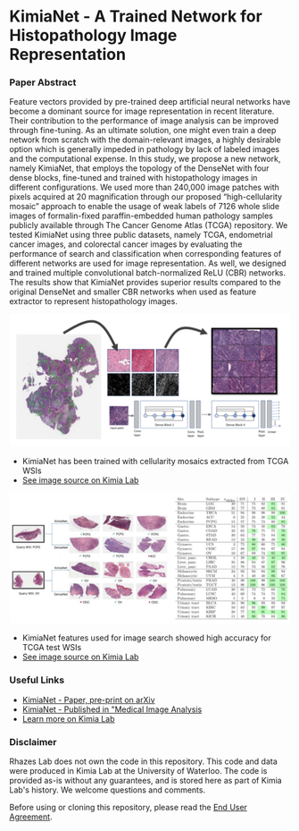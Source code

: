# KimiaNet - A Trained Network for Histopathology Image Representation 
### Paper Abstract
Feature vectors provided by pre-trained deep artificial neural networks have become a dominant source for image representation in recent literature. Their contribution to the performance of image analysis can be improved through fine-tuning. As an ultimate solution, one might even train a deep network from scratch with the domain-relevant images, a highly desirable option which is generally impeded in pathology by lack of labeled images and the computational expense. In this study, we propose a new network, namely KimiaNet, that employs the topology of the DenseNet with four dense blocks, fine-tuned and trained with histopathology images in different configurations. We used more than 240,000 image patches with 
 pixels acquired at 20
 magnification through our proposed “high-cellularity mosaic” approach to enable the usage of weak labels of 7126 whole slide images of formalin-fixed paraffin-embedded human pathology samples publicly available through The Cancer Genome Atlas (TCGA) repository. We tested KimiaNet using three public datasets, namely TCGA, endometrial cancer images, and colorectal cancer images by evaluating the performance of search and classification when corresponding features of different networks are used for image representation. As well, we designed and trained multiple convolutional batch-normalized ReLU (CBR) networks. The results show that KimiaNet provides superior results compared to the original DenseNet and smaller CBR networks when used as feature extractor to represent histopathology images.

 ![KimiaNet has been trained with cellularity mosaics extracted from TCGA WSIs](image.png)
 - KimiaNet has been trained with cellularity mosaics extracted from TCGA WSIs
 - [See image source on Kimia Lab](https://kimialab.uwaterloo.ca/kimia/index.php/data-and-code-2/kimia-net/)

 ![KimiaNet features used for image search showed high accuracy for TCGA test WSIs](image-1.png)
 - KimiaNet features used for image search showed high accuracy for TCGA test WSIs
 - [See image source on Kimia Lab](https://kimialab.uwaterloo.ca/kimia/index.php/data-and-code-2/kimia-net/)
 
### Useful Links
- [KimiaNet - Paper, pre-print on arXiv](https://arxiv.org/abs/2101.07903)
- [KimiaNet - Published in "Medical Image Analysis](https://www.sciencedirect.com/science/article/pii/S1361841521000785)
- [Learn more on Kimia Lab](https://kimialab.uwaterloo.ca/kimia/index.php/data-and-code-2/kimia-net/)
### Disclaimer
Rhazes Lab does not own the code in this repository. This code and data were produced in Kimia Lab at the University of Waterloo. The code is provided as-is without any guarantees, and is stored here as part of Kimia Lab's history. We welcome questions and comments.

Before using or cloning this repository, please read the [End User Agreement](agreement.pdf).
